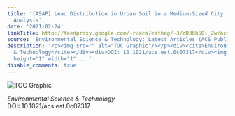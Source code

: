```yaml
---
title: '[ASAP] Lead Distribution in Urban Soil in a Medium-Sized City: Household-Scale
  Analysis'
date: '2021-02-24'
linkTitle: http://feedproxy.google.com/~r/acs/esthag/~3/rD36h50l_Zw/acs.est.0c07317
source: 'Environmental Science & Technology: Latest Articles (ACS Publications)'
description: '<p><img src="" alt="TOC Graphic"/></p><div><cite>Environmental Science
  & Technology</cite></div><div>DOI: 10.1021/acs.est.0c07317</div><img src="http://feeds.feedburner.com/~r/acs/esthag/~4/rD36h50l_Zw"
  height="1" width="1" ...'
disable_comments: true
---
```

<p><img src="" alt="TOC Graphic"/></p><div><cite>Environmental Science & Technology</cite></div><div>DOI: 10.1021/acs.est.0c07317</div><img src="http://feeds.feedburner.com/~r/acs/esthag/~4/rD36h50l_Zw" height="1" width="1" ...